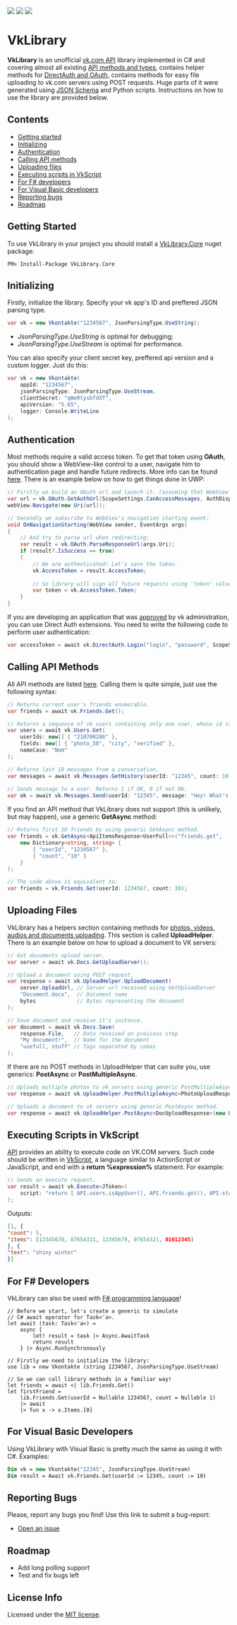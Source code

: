 <a href="https://www.nuget.org/packages/VkLibrary.Core/"><img src="https://img.shields.io/badge/.NET%20Standard-1.2-green.svg"></a>
 <a href="https://www.nuget.org/packages/VkLibrary.Core/"><img src="https://img.shields.io/nuget/v/VkLibrary.Core.svg"></a>
 <a href="https://www.nuget.org/packages/VkLibrary.Core/"><img src="https://img.shields.io/nuget/dt/VkLibrary.Core.svg"></a>

# VkLibrary
<b>VkLibrary</b> is an unofficial <a href="https://vk.com/dev">vk.com API</a> library implemented in C# and covering almost all existing <a href="https://vk.com/dev/methods">API methods and types</a>, contains helper methods for <a href="https://vk.com/dev/access_token">DirectAuth and OAuth</a>, contains methods for easy file uploading to vk.com servers using POST requests. Huge parts of it were generated using <a href="https://github.com/VKCOM/vk-api-schema">JSON Schema</a> and Python scripts. Instructions on how to use the library are provided below.

## Contents
- <a href="#getting-started">Getting started</a>
- <a href="#initializing">Initializing</a>
- <a href="#authentication">Authentication</a>
- <a href="#calling-api-methods">Calling API methods</a>
- <a href="#uploading-files">Uploading files</a>
- <a href="#executing-scripts-in-vkscript">Executing scripts in VkScript</a>
- <a href="#for-f-developers">For F# developers</a>
- <a href="#for-visual-basic-developers">For Visual Basic developers</a>
- <a href="#reporting-bugs">Reporting bugs</a>
- <a href="#roadmap">Roadmap</a>

## Getting Started
To use VkLibrary in your project you should install a <a href="https://www.nuget.org/packages/VkLibrary.Core/">VkLibrary.Core</a> nuget package:
```
PM> Install-Package VkLibrary.Core
```

## Initializing
Firstly, initialize the library. Specify your vk app's ID and preffered JSON parsing type.
```c#
var vk = new Vkontakte("1234567", JsonParsingType.UseString);
```
- <i>JsonParsingType.UseString</i> is optimal for debugging; 
- <i>JsonParsingType.UseStream</i> is optimal for performance.

You can also specify your client secret key, preffered api version and a custom logger. Just do this:
```c#
var vk = new Vkontakte(
    appId: "1234567", 
    jsonParsingType: JsonParsingType.UseStream,
    clientSecret: "qWeRtysbfdXT",
    apiVersion: "5.65",
    logger: Console.WriteLine
);
```

## Authentication
Most methods require a valid access token. To get that token using <b>OAuth</b>, you should show a WebView-like control to a user, navigate him to authentication page and handle future redirects. More info can be found <a href="http://vk.com/dev/auth_mobile">here</a>. There is an example below on how to get things done in UWP:
```c#
// Firstly we build an OAuth url and launch it. (assuming that WebView is a declared Web View control)
var url = vk.OAuth.GetAuthUrl(ScopeSettings.CanAccessMessages, AuthDisplayType.Mobile);
webView.Navigate(new Uri(url));

// Secondly we subscribe to WebView's navigation starting event:
void OnNavigationStarting(WebView sender, EventArgs args)
{
    // And try to parse url when redirecting:
    var result = vk.OAuth.ParseResponseUrl(args.Uri);
    if (result?.IsSuccess == true)
    {
        // We are authenticated! Let's save the token.
        vk.AccessToken = result.AccessToken;
        
        // So library will sign all future requests using 'token' value.
        var token = vk.AccessToken.Token;
    }
}
```
If you are developing an application that was <a href="https://vk.com/dev/auth_direct">approved</a> by vk administration, you can use Direct Auth extensions. You need to write the following code to perform user authentication:
```c#
var accessToken = await vk.DirectAuth.Login("login", "password", ScopeSettings.CanAccessWhatever);
```

## Calling API Methods
All API methods are listed <a href="https://vk.com/dev/methods">here</a>. Calling them is quite simple, just use the following syntax:
```c#
// Returns current user's friends enumerable.
var friends = await vk.Friends.Get();

// Returns a sequence of vk users containing only one user, whose id is '210700286'.
var users = await vk.Users.Get(
    userIds: new[] { "210700286" },    
    fields: new[] { "photo_50", "city", "verified" },
    nameCase: "Nom"
);

// Returns last 10 messages from a conversation.
var messages = await vk.Messages.GetHistory(userId: "12345", count: 10);
  
// Sends message to a user. Returns 1 if OK, 0 if not OK.
var ok = await vk.Messages.Send(userId: "12345", message: "Hey! What's up?");
```
If you find an API method that VkLibrary does not support (this is unlikely, but may happen), use a generic <b>GetAsync</b> method:
```c#
// Returns first 10 friends by using generic GetAsync method.
var friends = vk.GetAsync<ApiItemsResponse<UserFull>>("friends.get", 
    new Dictionary<string, string> {
        { "userId", "1234567" },
        { "count", "10" }
    }
);

// The code above is equivalent to:
var friends = vk.Friends.Get(userId: 1234567, count: 10);
```

## Uploading Files
VkLibrary has a helpers section containing methods for <a href="https://vk.com/dev/upload_files">photos, videos, audios and documents uploading</a>. This section is called <b>UploadHelper</b>. There is an example below on how to upload a document to VK servers:
```c#
// Get documents upload server.
var server = await vk.Docs.GetUploadServer();

// Upload a document using POST request.
var response = await vk.UploadHelper.UploadDocument(
    server.UploadUrl, // Server url received using GetUploadServer
    "Document.docx",  // Document name 
    bytes             // Bytes representing the document
);

// Save document and receive it's instance.
var document = await vk.Docs.Save(
    response.File,   // Data received on previous step
    "My document!",  // Name for the document
    "usefull, stuff" // Tags separated by comas
);
```
If there are no POST methods in UploadHelper that can suite you, use generics: <b>PostAsync</b> or <b>PostMultipleAsync</b>.
```c#
// Uploads multiple photos to vk servers using generic PostMultipleAsync method.
var response = await vk.UploadHelper.PostMultipleAsync<PhotoUploadResponse>(new Uri(url), files);  

// Uploads a document to vk servers using generic PostAsync method.
var response = await vk.UploadHelper.PostAsync<DocUploadResponse>(new Uri(url), bytes, "file", fileName);
```

## Executing Scripts in VkScript
<a href="https://vk.com/dev/execute">API</a> provides an ability to execute code on VK.COM servers. Such code should be written in <a href="https://vk.com/dev/execute">VkScript</a>, a language similar to ActionScript or JavaScript, and end with a <b>return %expression%</b> statement. For example:
```c#
// Sends an execute request.
var result = await vk.Execute<JToken>(
    script: "return [ API.users.isAppUser(), API.friends.get(), API.status.get() ];"
);
```
Outputs:
```JSON
[1, { 
"count": 5,
"items": [12345678, 87654321, 12345679, 97654321, 01012345]
}, {
"text": "shiny winter"
}]
```

## For F# Developers
VkLibrary can also be used with <a href="http://fsharp.org/">F# programming language</a>!
```f#
// Before we start, let's create a generic to simulate 
// C# await operator for Task<'a>.
let await (task: Task<'a>) = 
    async {
        let! result = task |> Async.AwaitTask 
        return result 
    } |> Async.RunSynchronously
 
// Firstly we need to initialize the library:
use lib = new Vkontakte (string 1234567, JsonParsingType.UseStream)

// So we can call library methods in a familiar way!
let friends = await <| lib.Friends.Get()
let firstFriend = 
    lib.Friends.Get(userId = Nullable 1234567, count = Nullable 1)
    |> await
    |> fun x -> x.Items.[0]
```

## For Visual Basic Developers
Using VkLibrary with Visual Basic is pretty much the same as using it with C#. Examples:
```vb
Dim vk = new Vkontakte("12345", JsonParsingType.UseStream)
Dim result = Await vk.Friends.Get(userId := 12345, count := 10)
```

## Reporting Bugs
Please, report any bugs you find! Use this link to submit a bug-report:
- <a href="https://github.com/Worldbeater/VkLibrary/issues/new">Open an issue</a>

## Roadmap
- Add long polling support
- Test and fix bugs left

## License Info
Licensed under the <a href="https://github.com/Worldbeater/VkLibrary/blob/master/LICENSE.md">MIT license</a>.
